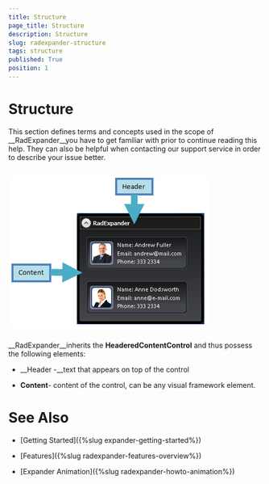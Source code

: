 ```yaml
---
title: Structure
page_title: Structure
description: Structure
slug: radexpander-structure
tags: structure
published: True
position: 1
---
```


# Structure



This section defines terms and concepts used in the scope of __RadExpander__you have to get familiar with prior to continue reading this help. They can also be helpful when contacting our support service in order to describe your issue better.
			

## ![](images/RadExpander_structure.png)

__RadExpander__inherits the __HeaderedContentControl__ and thus possess the following elements:
				

* __Header -__text that appears on top of the control
					

* __Content__- content of the control, can be any visual framework element.
					



# See Also

 * [Getting Started]({%slug expander-getting-started%})

 * [Features]({%slug radexpander-features-overview%})

 * [Expander Animation]({%slug radexpander-howto-animation%})
